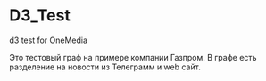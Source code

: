 # D3_Test
d3 test for OneMedia

Это тестовый граф на примере компании Газпром. В графе есть разделение на новости из Телеграмм и web сайт. 
